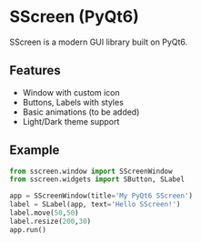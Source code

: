 # SScreen (PyQt6)

SScreen is a modern GUI library built on PyQt6.

## Features
- Window with custom icon
- Buttons, Labels with styles
- Basic animations (to be added)
- Light/Dark theme support

## Example
```python
from sscreen.window import SScreenWindow
from sscreen.widgets import SButton, SLabel

app = SScreenWindow(title='My PyQt6 SScreen')
label = SLabel(app, text='Hello SScreen!')
label.move(50,50)
label.resize(200,30)
app.run()
```
